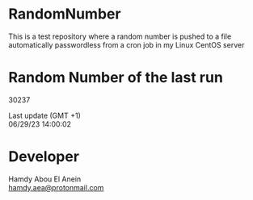 # RandomNumber    
This is a test repository where a random number is pushed to a file automatically passwordless from a cron job in my Linux CentOS server    
# Random Number of the last run   
30237
      
Last update (GMT +1)    
06/29/23 14:00:02
# Developer    
Hamdy Abou El Anein   
hamdy.aea@protonmail.com
